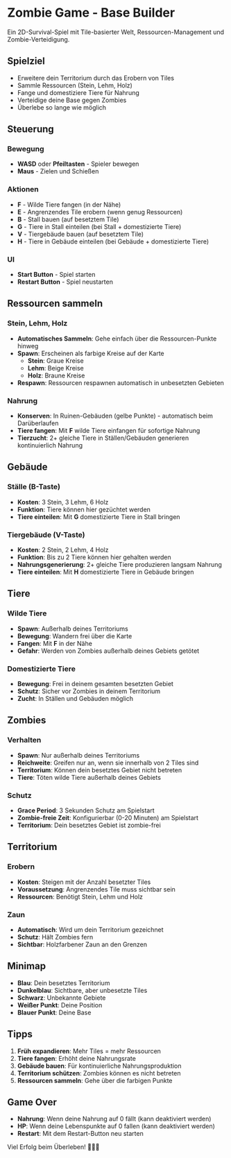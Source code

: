 # Zombie Game - Base Builder

Ein 2D-Survival-Spiel mit Tile-basierter Welt, Ressourcen-Management und Zombie-Verteidigung.

## Spielziel
- Erweitere dein Territorium durch das Erobern von Tiles
- Sammle Ressourcen (Stein, Lehm, Holz) 
- Fange und domestiziere Tiere für Nahrung
- Verteidige deine Base gegen Zombies
- Überlebe so lange wie möglich

## Steuerung

### Bewegung
- **WASD** oder **Pfeiltasten** - Spieler bewegen
- **Maus** - Zielen und Schießen

### Aktionen
- **F** - Wilde Tiere fangen (in der Nähe)
- **E** - Angrenzendes Tile erobern (wenn genug Ressourcen)
- **B** - Stall bauen (auf besetztem Tile)
- **G** - Tiere in Stall einteilen (bei Stall + domestizierte Tiere)
- **V** - Tiergebäude bauen (auf besetztem Tile)
- **H** - Tiere in Gebäude einteilen (bei Gebäude + domestizierte Tiere)

### UI
- **Start Button** - Spiel starten
- **Restart Button** - Spiel neustarten

## Ressourcen sammeln

### Stein, Lehm, Holz
- **Automatisches Sammeln**: Gehe einfach über die Ressourcen-Punkte hinweg
- **Spawn**: Erscheinen als farbige Kreise auf der Karte
  - **Stein**: Graue Kreise
  - **Lehm**: Beige Kreise  
  - **Holz**: Braune Kreise
- **Respawn**: Ressourcen respawnen automatisch in unbesetzten Gebieten

### Nahrung
- **Konserven**: In Ruinen-Gebäuden (gelbe Punkte) - automatisch beim Darüberlaufen
- **Tiere fangen**: Mit **F** wilde Tiere einfangen für sofortige Nahrung
- **Tierzucht**: 2+ gleiche Tiere in Ställen/Gebäuden generieren kontinuierlich Nahrung

## Gebäude

### Ställe (B-Taste)
- **Kosten**: 3 Stein, 3 Lehm, 6 Holz
- **Funktion**: Tiere können hier gezüchtet werden
- **Tiere einteilen**: Mit **G** domestizierte Tiere in Stall bringen

### Tiergebäude (V-Taste)  
- **Kosten**: 2 Stein, 2 Lehm, 4 Holz
- **Funktion**: Bis zu 2 Tiere können hier gehalten werden
- **Nahrungsgenerierung**: 2+ gleiche Tiere produzieren langsam Nahrung
- **Tiere einteilen**: Mit **H** domestizierte Tiere in Gebäude bringen

## Tiere

### Wilde Tiere
- **Spawn**: Außerhalb deines Territoriums
- **Bewegung**: Wandern frei über die Karte
- **Fangen**: Mit **F** in der Nähe
- **Gefahr**: Werden von Zombies außerhalb deines Gebiets getötet

### Domestizierte Tiere
- **Bewegung**: Frei in deinem gesamten besetzten Gebiet
- **Schutz**: Sicher vor Zombies in deinem Territorium
- **Zucht**: In Ställen und Gebäuden möglich

## Zombies

### Verhalten
- **Spawn**: Nur außerhalb deines Territoriums
- **Reichweite**: Greifen nur an, wenn sie innerhalb von 2 Tiles sind
- **Territorium**: Können dein besetztes Gebiet nicht betreten
- **Tiere**: Töten wilde Tiere außerhalb deines Gebiets

### Schutz
- **Grace Period**: 3 Sekunden Schutz am Spielstart
- **Zombie-freie Zeit**: Konfigurierbar (0-20 Minuten) am Spielstart
- **Territorium**: Dein besetztes Gebiet ist zombie-frei

## Territorium

### Erobern
- **Kosten**: Steigen mit der Anzahl besetzter Tiles
- **Voraussetzung**: Angrenzendes Tile muss sichtbar sein
- **Ressourcen**: Benötigt Stein, Lehm und Holz

### Zaun
- **Automatisch**: Wird um dein Territorium gezeichnet
- **Schutz**: Hält Zombies fern
- **Sichtbar**: Holzfarbener Zaun an den Grenzen

## Minimap
- **Blau**: Dein besetztes Territorium
- **Dunkelblau**: Sichtbare, aber unbesetzte Tiles
- **Schwarz**: Unbekannte Gebiete
- **Weißer Punkt**: Deine Position
- **Blauer Punkt**: Deine Base

## Tipps
1. **Früh expandieren**: Mehr Tiles = mehr Ressourcen
2. **Tiere fangen**: Erhöht deine Nahrungsrate
3. **Gebäude bauen**: Für kontinuierliche Nahrungsproduktion
4. **Territorium schützen**: Zombies können es nicht betreten
5. **Ressourcen sammeln**: Gehe über die farbigen Punkte

## Game Over
- **Nahrung**: Wenn deine Nahrung auf 0 fällt (kann deaktiviert werden)
- **HP**: Wenn deine Lebenspunkte auf 0 fallen (kann deaktiviert werden)
- **Restart**: Mit dem Restart-Button neu starten

Viel Erfolg beim Überleben! 🧟‍♂️🏰


